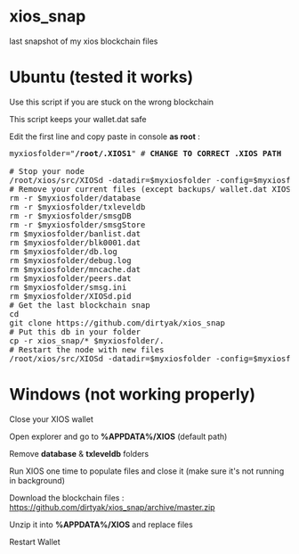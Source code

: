 # xios_snap

last snapshot of my xios blockchain files

# Ubuntu (tested it works)

Use this script if you are stuck on the wrong blockchain

This script keeps your wallet.dat safe

Edit the first line and copy paste in console <b>as root</b> :

<pre>myxiosfolder="<b>/root/.XIOS1</b>" # <b>CHANGE TO CORRECT .XIOS PATH</b>

# Stop your node
/root/xios/src/XIOSd -datadir=$myxiosfolder -config=$myxiosfolder/XIOS.conf stop
# Remove your current files (except backups/ wallet.dat XIOS.conf & masternode.conf)
rm -r $myxiosfolder/database
rm -r $myxiosfolder/txleveldb
rm -r $myxiosfolder/smsgDB
rm -r $myxiosfolder/smsgStore
rm $myxiosfolder/banlist.dat
rm $myxiosfolder/blk0001.dat
rm $myxiosfolder/db.log
rm $myxiosfolder/debug.log
rm $myxiosfolder/mncache.dat
rm $myxiosfolder/peers.dat
rm $myxiosfolder/smsg.ini
rm $myxiosfolder/XIOSd.pid
# Get the last blockchain snap
cd
git clone https://github.com/dirtyak/xios_snap
# Put this db in your folder
cp -r xios_snap/* $myxiosfolder/.
# Restart the node with new files
/root/xios/src/XIOSd -datadir=$myxiosfolder -config=$myxiosfolder/XIOS.conf -daemon</pre>

# Windows (not working properly)

Close your XIOS wallet

Open explorer and go to <b>%APPDATA%/XIOS</b> (default path)

Remove <b>database</b> & <b>txleveldb</b> folders

Run XIOS one time to populate files and close it (make sure it's not running in background)

Download the blockchain files : https://github.com/dirtyak/xios_snap/archive/master.zip

Unzip it into <b>%APPDATA%/XIOS</b> and replace files

Restart Wallet
